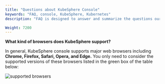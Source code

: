 ```yaml
---
title: "Questions about KubeSphere Console"
keywords: "FAQ, console, KubeSphere, Kubernetes"
description: "FAQ is designed to answer and summarize the questions our users most frequently ask about KubeSphere Console."

Weight: 7200
---
```


**What kind of browsers does KubeSphere support?**

In general, KubeSphere console supports major web browsers including **Chrome, Firefox, Safari, Opera, and Edge.** You only need to consider the supported versions of these browsers listed in the green box of the table below:

![supported browsers](/images/docs/faq/console-browser.png)
